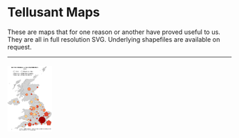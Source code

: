# Tellusant Maps
These are maps that for one reason or another have proved useful to us. They are all in full resolution SVG. Underlying shapefiles are available on request.

---
#### <img  src="tellusant-british-middle-class-distribution-2025-map.svg" width="100" alt="British Middle Class Distribution in 2025">
